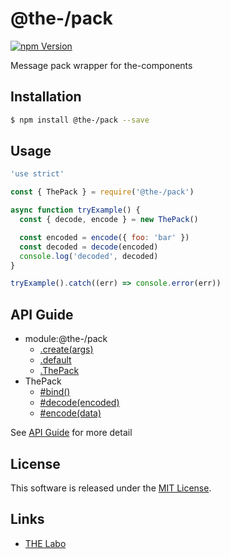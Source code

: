 @the-/pack
==========

<!---
This file is generated by @the-/templates. Do not update manually.
--->

<!-- Badge Start -->
<a name="badges"></a>

[![npm Version][bd_npm_shield_url]][bd_npm_url]

[bd_repo_url]: https://github.com/the-labo/the
[bd_npm_url]: http://www.npmjs.org/package/@the-/pack
[bd_npm_shield_url]: http://img.shields.io/npm/v/@the-/pack.svg?style=flat

<!-- Badge End -->


<!-- Description Start -->
<a name="description"></a>

Message pack wrapper for the-components

<!-- Description End -->


<!-- Overview Start -->
<a name="overview"></a>




<!-- Overview End -->


<!-- Sections Start -->
<a name="sections"></a>

<!-- Section from "doc/readme/01.Installation.md.hbs" Start -->

<a name="section-doc-readme-01-installation-md"></a>

Installation
-----

```bash
$ npm install @the-/pack --save
```


<!-- Section from "doc/readme/01.Installation.md.hbs" End -->

<!-- Section from "doc/readme/02.Usage.md.hbs" Start -->

<a name="section-doc-readme-02-usage-md"></a>

Usage
---------

```javascript
'use strict'

const { ThePack } = require('@the-/pack')

async function tryExample() {
  const { decode, encode } = new ThePack()

  const encoded = encode({ foo: 'bar' })
  const decoded = decode(encoded)
  console.log('decoded', decoded)
}

tryExample().catch((err) => console.error(err))

```


<!-- Section from "doc/readme/02.Usage.md.hbs" End -->


<!-- Sections Start -->

<a name="api"></a>

## API Guide


- module:@the-/pack
  - [.create(args)](./doc/api/api.md#module_@the-/pack.create)
  - [.default](./doc/api/api.md#module_@the-/pack.default)
  - [.ThePack](./doc/api/api.md#module_@the-/pack.ThePack)
- ThePack
  - [#bind()](./doc/api/api.md#ThePack#bind)
  - [#decode(encoded)](./doc/api/api.md#ThePack#decode)
  - [#encode(data)](./doc/api/api.md#ThePack#encode)

See [API Guide](./doc/api/api.md) for more detail


<!-- LICENSE Start -->
<a name="license"></a>

License
-------
This software is released under the [MIT License](https://github.com/the-labo/the/blob/master/LICENSE).

<!-- LICENSE End -->


<!-- Links Start -->
<a name="links"></a>

Links
------

+ [THE Labo][the_labo_url]

[the_labo_url]: https://github.com/the-labo

<!-- Links End -->
